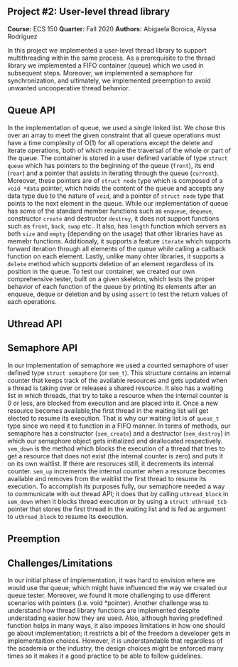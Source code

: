 ## Project #2: User-level thread library
**Course:** ECS 150
**Quarter:** Fall 2020
**Authors:** Abigaela Boroica, Alyssa Rodriguez

In this project we implemented a user-level thread library to support
multithreading within the same process. As a prerequisite to the thread library
we implemented a FIFO container (queue) which we used in subsequent steps. 
Moreover, we implemented a semaphore for synchronization, and ultimately, we
implemented preemption to avoid unwanted uncooperative thread behavior.

## Queue API
In the implementation of queue, we used a single linked list. We chose this over
an array to meet the given constraint that all queue operations must have a
time complexity of O(1) for all operations except the delete and iterate
operations, both of which require the traversal of the whole or part of the
queue. The container is stored in a user defined variable of type `struct queue`
which has pointers to the beginning of the queue (`front`), its end (`rear`) and
a pointer that assists in iterating through the queue (`current`). Moreover,
these pointers are of `struct node` type which is composed of a `void *data`
pointer, which holds the content of the queue and accepts any data type due to
the nature of `void`, and a pointer of `struct node` type that points to the
next element in the queue. While our implementation of queue has some of the
standard member functions such as `enqueue`, `dequeue`, constructor `create` and
destructor `destroy`, it does not support functions such as `front`, `back`,
`swap` etc.. It also, has `length` function which servers as both `size` and 
`empty` (depending on the usage) that other libraries have as memebr functions.
Additionaly, it supports a feature `iterate` which supports forward iteration
through all elements of the queue while calling a callback function on each
element. Lastly, unlike many ohter libraries, it supports a `delete` method
which supports deletion of an element regardless of its position in the queue.
To test our container, we created our own comprehensive tester, built on a given 
skeleton, which tests the proper behavior of each function of the queue by
printing its elements after an enqueue, deque or deletion and by using `assert`
to test the return values of each operations.

## Uthread API
 
## Semaphore API
In our implementation of semaphore we used a counted semaphore of user defined
type `struct semaphore` (or `sem_t`). This structure contains an internal counter 
that keeps track of the available resources and gets updated when a thread is 
taking over or releases a shared resource. It also has a waiting list in which 
threads, that try to take a resource when the internal counter is 0 or less, are 
blocked from execution and are placed into it. Once a new resource becomes 
available,the first thread in the waiting list will get elected to resume its 
execution. That is why our waiting list is of `queue_t` type since we need it to 
function in a FIFO manner. In terms of methods, our semaphore has a constructor 
(`sem_create`) and a destructor (`sem_destroy`) in which our semaphore object gets 
initialized and deallocated respectively. `sem_down` is the method which blocks
the execution of a thread that tries to get a resource that does not exist (the
internal counter is zero) and puts it on its own waitlist. If there are 
resoruces still, it decrements its internal counter. `sem_up` increments the 
internal counter when a resoruce becomes available and removes from the waitlist
the first thread to resume its execution. To accomplish its purposes fully, our
semaphore needed a way to communicate with out thread API; it does that by 
calling `uthread_block` in `sem_down` when it blocks thread execution or by
using a `struct uthread_tcb` pointer that stores the first thread in the waiting
list and is fed as argument to `uthread_block` to resume its execution.


## Preemption

## Challenges/Limitations
In our initial phase of implementation, it was hard to envision where we would
use the queue; which might have influenced the way we created our queue tester.
Moreover, we found it more challenging to use different scenarios with pointers
(i.e. void *pointer). Another challenge was to understand how thread library
functions are implemented despite understading easier how they are used. 
Also, although having predefined function helps in many ways, it also imposes
limitations in how one should go about implementation; it restricts a bit of
the freedom a developer gets in implementaition choices. However, it is 
understandable that regardless of the academia or the industry, the design
choices might be enforced many times so it makes it a good practice to be able
to follow guidelines.
